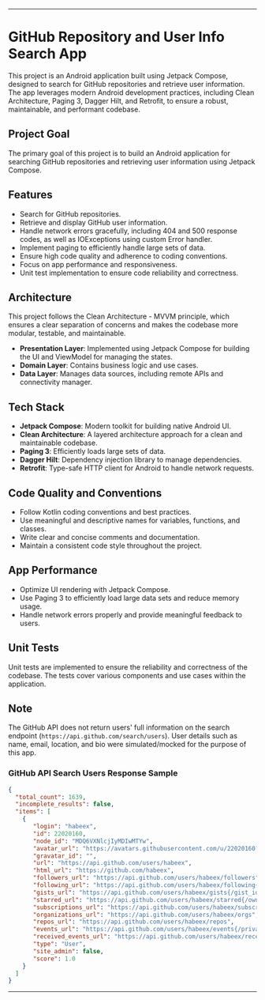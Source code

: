 
---

# GitHub Repository and User Info Search App

This project is an Android application built using Jetpack Compose, designed to search for GitHub repositories and retrieve user information. The app leverages modern Android development practices, including Clean Architecture, Paging 3, Dagger Hilt, and Retrofit, to ensure a robust, maintainable, and performant codebase.

## Project Goal

The primary goal of this project is to build an Android application for searching GitHub repositories and retrieving user information using Jetpack Compose.

## Features

- Search for GitHub repositories.
- Retrieve and display GitHub user information.
- Handle network errors gracefully, including 404 and 500 response codes, as well as IOExceptions using custom Error handler.
- Implement paging to efficiently handle large sets of data.
- Ensure high code quality and adherence to coding conventions.
- Focus on app performance and responsiveness.
- Unit test implementation to ensure code reliability and correctness.

## Architecture

This project follows the Clean Architecture - MVVM principle, which ensures a clear separation of concerns and makes the codebase more modular, testable, and maintainable.

- **Presentation Layer**: Implemented using Jetpack Compose for building the UI and ViewModel for managing the states.
- **Domain Layer**: Contains business logic and use cases.
- **Data Layer**: Manages data sources, including remote APIs and connectivity manager.

## Tech Stack

- **Jetpack Compose**: Modern toolkit for building native Android UI.
- **Clean Architecture**: A layered architecture approach for a clean and maintainable codebase.
- **Paging 3**: Efficiently loads large sets of data.
- **Dagger Hilt**: Dependency injection library to manage dependencies.
- **Retrofit**: Type-safe HTTP client for Android to handle network requests.

## Code Quality and Conventions

- Follow Kotlin coding conventions and best practices.
- Use meaningful and descriptive names for variables, functions, and classes.
- Write clear and concise comments and documentation.
- Maintain a consistent code style throughout the project.

## App Performance

- Optimize UI rendering with Jetpack Compose.
- Use Paging 3 to efficiently load large data sets and reduce memory usage.
- Handle network errors properly and provide meaningful feedback to users.

## Unit Tests

Unit tests are implemented to ensure the reliability and correctness of the codebase. The tests cover various components and use cases within the application.

## Note

The GitHub API does not return users' full information on the search endpoint (`https://api.github.com/search/users`). User details such as name, email, location, and bio were simulated/mocked for the purpose of this app.

### GitHub API Search Users Response Sample
```json
{
  "total_count": 1639,
  "incomplete_results": false,
  "items": [
    {
       "login": "habeex",
       "id": 22020160,
       "node_id": "MDQ6VXNlcjIyMDIwMTYw",
       "avatar_url": "https://avatars.githubusercontent.com/u/22020160?v=4",
       "gravatar_id": "",
       "url": "https://api.github.com/users/habeex",
       "html_url": "https://github.com/habeex",
       "followers_url": "https://api.github.com/users/habeex/followers",
       "following_url": "https://api.github.com/users/habeex/following{/other_user}",
       "gists_url": "https://api.github.com/users/habeex/gists{/gist_id}",
       "starred_url": "https://api.github.com/users/habeex/starred{/owner}{/repo}",
       "subscriptions_url": "https://api.github.com/users/habeex/subscriptions",
       "organizations_url": "https://api.github.com/users/habeex/orgs",
       "repos_url": "https://api.github.com/users/habeex/repos",
       "events_url": "https://api.github.com/users/habeex/events{/privacy}",
       "received_events_url": "https://api.github.com/users/habeex/received_events",
       "type": "User",
       "site_admin": false,
       "score": 1.0
    }
  ]
}
```

---
